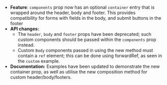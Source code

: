 - **Feature**: `components` prop now has an optional `container` entry that is wrapped around the header, body and footer. This provides compatibility for forms with fields in the body, and submit buttons in the footer
- **API changes:**
  - The `header`, `body` and `footer` props have been deprecated; such custom components should be passed within the `components` prop instead.
  - Custom `Body` components passed in using the new method must contain a `ref` element; this can be done using forwardRef, as seen in the `custom` example.
- **Documentation:** Examples have been updated to demonstrate the new container prop, as well as utilise the new composition method for custom header/body/footers.

